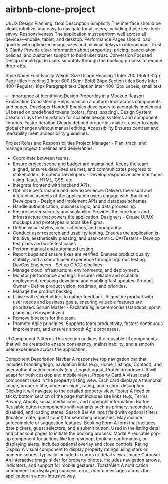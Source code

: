 # airbnb-clone-project
UI/UX Design Planning.
Goal	Description
Simplicity	The interface should be clean, intuitive, and easy to navigate for all users, including those less tech-savvy.
Responsiveness	The application must perform well across all devices—mobile, tablet, and desktop.
Performance	Pages should load quickly with optimized image sizes and minimal delays in interactions.
Trust & Clarity	Provide clear information about properties, pricing, cancellation policies, and customer support to build user trust.
Conversion Focused	Design should guide users smoothly through the booking process to reduce drop-offs.


Style Name	Font Family	Weight	Size	Usage
Heading 1	Inter	700 (Bold)	32px	Page titles
Heading 2	Inter	600 (Semi-Bold)	24px	Section titles
Body	Inter	400 (Regular)	16px	Paragraph text
Caption	Inter	400	12px	Labels, small text


✅ Importance of Identifying Design Properties in a Mockup
Reason	Explanation
Consistency	Helps maintain a uniform look across components and pages.
Developer Handoff	Enables developers to accurately implement UI based on predefined tokens (colors, fonts, spacing).
Design System Creation	Lays the foundation for scalable design systems and component libraries.
Faster Iteration	Clearly defined properties make it easier to apply global changes without manual editing.
Accessibility	Ensures contrast and readability meet accessibility guidelines.


Project Roles and Responsibilities
Project Manager	- Plan, track, and manage project timelines and deliverables.
- Coordinate between teams.
- Ensure project scope and budget are maintained.	Keeps the team aligned, ensures deadlines are met, and communicates progress to stakeholders.
Frontend Developers	- Develop responsive user interfaces using React, HTML, CSS, etc.
- Integrate frontend with backend APIs.
- Optimize performance and user experience.	Delivers the visual and interactive aspects of the application users engage with.
Backend Developers	- Design and implement APIs and database schemas.
- Handle authentication, business logic, and data processing.
- Ensure server security and scalability.	Provides the core logic and infrastructure that powers the application.
Designers	- Create UI/UX mockups and prototypes in tools like Figma.
- Define visual styles, color schemes, and typography.
- Conduct user research and usability testing.	Ensures the application is intuitive, aesthetically pleasing, and user-centric.
QA/Testers	- Develop test plans and write test cases.
- Perform manual and automated testing.
- Report bugs and ensure fixes are verified.	Ensures product quality, stability, and a smooth user experience through rigorous testing.
DevOps Engineers	- Set up CI/CD pipelines.
- Manage cloud infrastructure, environments, and deployment.
- Monitor performance and logs.	Ensures reliable and scalable deployment, reducing downtime and enabling fast updates.
Product Owner	- Define product vision, roadmap, and priorities.
- Manage the product backlog.
- Liaise with stakeholders to gather feedback.	Aligns the product with user needs and business goals, ensuring valuable features are prioritized.
Scrum Master	- Facilitate agile ceremonies (standups, sprint planning, retrospectives).
- Remove blockers for the team.
- Promote Agile principles.	Supports team productivity, fosters continuous improvement, and ensures smooth Agile processes.


 UI Component Patterns
This section outlines the reusable UI components that will be created to ensure consistency, maintainability, and a smooth user experience across the application.

Component	Description
Navbar	A responsive top navigation bar that includes branding/logo, navigation links (e.g., Home, Listings, Contact), and user authentication controls (e.g., Login/Logout, Profile dropdown). It will adapt for both desktop and mobile views.
Property Card	A visual card component used in the property listing view. Each card displays a thumbnail image, property title, price per night, rating, and a short description. Clicking it will navigate to the detailed property view.
Footer	A fixed or sticky bottom section of the page that includes site links (e.g., Terms, Privacy, About), social media icons, and copyright information.
Button	Reusable button components with variants such as primary, secondary, disabled, and loading states.
Search Bar	An input field with optional filters (location, date, guest count) for searching properties. May include autocomplete or suggestion features.
Booking Form	A form that includes date pickers, guest selectors, and a submit button. Used in the listing detail and checkout pages to initiate the booking process.
Modal	A reusable pop-up component for actions like login/signup, booking confirmation, or displaying alerts. Includes optional overlay and close controls.
Rating Display	A visual component to display property ratings using stars or numeric scores, typically included in cards or detail views.
Image Carousel	An interactive image slider for property photos. Includes navigation arrows, indicators, and support for mobile gestures.
Toast/Alert	A notification component for displaying success, error, or info messages across the application in a non-intrusive way.


